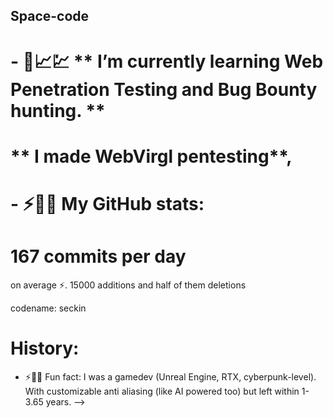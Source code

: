 

## Space-code


 # - 🌱📈💹 ** I’m currently learning Web Penetration Testing and Bug Bounty hunting. **

# ** I made WebVirgl pentesting**, 

# - ⚡🥷🛫  My GitHub stats:
                                                                                    
# 167 commits per day
on average ⚡.
 15000 additions and half of them deletions

 codename: seckin
# History:

- ⚡👨‍🦯 Fun fact: I was a gamedev (Unreal Engine, RTX, cyberpunk-level). With customizable anti aliasing (like AI powered too) but left within 1-3.65 years.
-->
